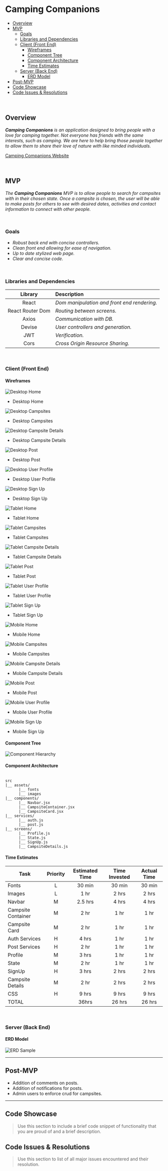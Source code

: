 # Camping Companions

- [Overview](#overview)
- [MVP](#mvp)
  - [Goals](#goals)
  - [Libraries and Dependencies](#libraries-and-dependencies)
  - [Client (Front End)](#client-front-end)
    - [Wireframes](#wireframes)
    - [Component Tree](#component-tree)
    - [Component Architecture](#component-architecture)
    - [Time Estimates](#time-estimates)
  - [Server (Back End)](#server-back-end)
    - [ERD Model](#erd-model)
- [Post-MVP](#post-mvp)
- [Code Showcase](#code-showcase)
- [Code Issues & Resolutions](#code-issues--resolutions)

<br>

## Overview

_**Camping Companions** is an application designed to bring people with a love for camping together. Not everyone has friends with the same interests, such as camping. We are here to help bring those people together to allow them to share their love of nature with like minded individuals._

[Camping Companions Website](https://gifted-nobel-528bae.netlify.app/)

<br>

## MVP

_The **Camping Companions** MVP is to allow people to search for campsites with in their chosen state. Once a campsite is chosen, the user will be able to make posts for others to see with desired dates, activities and contact information to connect with other people._

<br>

### Goals

- _Robust back end with concise controllers._
- _Clean front end allowing for ease of navigation._
- _Up to date stylized web page._
- _Clear and concise code._

<br>

### Libraries and Dependencies

|     Library      | Description                                 |
| :--------------: | :------------------------------------------ |
|      React       | _Dom manipulation and front end rendering._ |
| React Router Dom | _Routing between screens._                  |
|      Axios       | _Communication with DB._                    |
|      Devise      | _User controllers and generation._          |
|       JWT        | _Verification._                             |
|       Cors       | _Cross Origin Resource Sharing._            |

<br>

### Client (Front End)

#### Wireframes

![Desktop Home](https://github.com/foremanlb/camping-companions/blob/master/assets/Project4wire-Home.png?raw=true)

- Desktop Home

![Desktop Campsites](https://github.com/foremanlb/camping-companions/blob/master/assets/Project4wire-Campsites.png?raw=true)

- Desktop Campsites

![Desktop Campsite Details](https://github.com/foremanlb/camping-companions/blob/master/assets/Project4wire-Campsite%20Details.png?raw=true)

- Desktop Campsite Details

![Desktop Post](https://github.com/foremanlb/camping-companions/blob/master/assets/Project4wire-Post.png?raw=true)

- Desktop Post

![Desktop User Profile](https://github.com/foremanlb/camping-companions/blob/master/assets/Project4wire-User%20Profile.png?raw=true?)

- Desktop User Profile

![Desktop Sign Up](https://github.com/foremanlb/camping-companions/blob/master/assets/Project4wire-SignUp.png?raw=true)

- Desktop Sign Up

![Tablet Home](https://github.com/foremanlb/camping-companions/blob/master/assets/Project4wiretablet-home.png?raw=true)

- Tablet Home

![Tablet Campsites](https://github.com/foremanlb/camping-companions/blob/master/assets/Project4wiretablet-campsites.png?raw=true)

- Tablet Campsites

![Tablet Campsite Details](https://github.com/foremanlb/camping-companions/blob/master/assets/Project4wiretablet-campsite%20details.png?raw=true)

- Tablet Campsite Details

![Tablet Post](https://github.com/foremanlb/camping-companions/blob/master/assets/Project4wiretablet-post.png?raw=true)

- Tablet Post

![Tablet User Profile](https://github.com/foremanlb/camping-companions/blob/master/assets/Project4wiretablet-user%20profile.png?raw=true?)

- Tablet User Profile

![Tablet Sign Up](https://github.com/foremanlb/camping-companions/blob/master/assets/Project4wiretablet-Signup.png?raw=true)

- Tablet Sign Up

![Mobile Home](https://github.com/foremanlb/camping-companions/blob/master/assets/Project4wiremobile-Home.png?raw=true)

- Mobile Home

![Mobile Campsites](https://github.com/foremanlb/camping-companions/blob/master/assets/Project4wiremobile-campsites.png?raw=true)

- Mobile Campsites

![Mobile Campsite Details](https://github.com/foremanlb/camping-companions/blob/master/assets/Project4wiremobile-campsite%20details.png?raw=true)

- Mobile Campsite Details

![Mobile Post](https://github.com/foremanlb/camping-companions/blob/master/assets/Project4wiremobile-post.png?raw=true)

- Mobile Post

![Mobile User Profile](https://github.com/foremanlb/camping-companions/blob/master/assets/Project4wiremobile-profile.png?raw=true?)

- Mobile User Profile

![Mobile Sign Up](https://github.com/foremanlb/camping-companions/blob/master/assets/Project4wiremobile-signup.png?raw=true)

- Mobile Sign Up

#### Component Tree

![Component Hierarchy](https://github.com/foremanlb/camping-companions/blob/master/assets/Project4Hierarchy.png?raw=true)

#### Component Architecture

```structure

src
|__ assets/
      |__ fonts
      |__ images
|__ components/
      |__ Navbar.jsx
      |__ CampsiteContainer.jsx
      |__ CampsiteCard.jsx
|__ services/
      |__ auth.js
      |__ post.js
|__ screens/
      |__ Profile.js
      |__ State.js
      |__ SignUp.js
      |__ CampsiteDetails.js
```

#### Time Estimates

| Task               | Priority | Estimated Time | Time Invested | Actual Time |
| ------------------ | :------: | :------------: | :-----------: | :---------: |
| Fonts              |    L     |     30 min     |    30 min     |   30 min    |
| Images             |    L     |      1 hr      |     2 hrs     |    2 hrs    |
| Navbar             |    M     |    2.5 hrs     |     4 hrs     |    4 hrs    |
| Campsite Container |    M     |      2 hr      |     1 hr      |    1 hr     |
| Campsite Card      |    M     |      2 hr      |     1 hr      |    1 hr     |
| Auth Services      |    H     |     4 hrs      |     1 hr      |    1 hr     |
| Post Services      |    H     |      2 hr      |     1 hr      |    1 hr     |
| Profile            |    M     |     3 hrs      |     1 hr      |    1 hr     |
| State              |    M     |      2 hr      |     1 hr      |    1 hr     |
| SignUp             |    H     |     3 hrs      |     2 hrs     |    2 hrs    |
| Campsite Details   |    M     |      2 hr      |     2 hrs     |    2 hrs    |
| CSS                |    H     |     9 hrs      |     9 hrs     |    9 hrs    |
| TOTAL              |          |     36hrs      |    26 hrs     |   26 hrs    |

<br>

### Server (Back End)

#### ERD Model

![ERD Sample](https://github.com/foremanlb/camping-companions/blob/master/assets/Project4ERD.png?raw=true)
<br>

---

## Post-MVP

- Addition of comments on posts.
- Addition of notifications for posts.
- Admin users to enforce crud for campsites.

---

## Code Showcase

> Use this section to include a brief code snippet of functionality that you are proud of and a brief description.

## Code Issues & Resolutions

> Use this section to list of all major issues encountered and their resolution.
